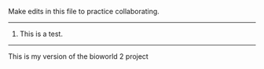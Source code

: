 Make edits in this file to practice collaborating.

---

1.  This is a test.

---

This is my version of the bioworld 2 project